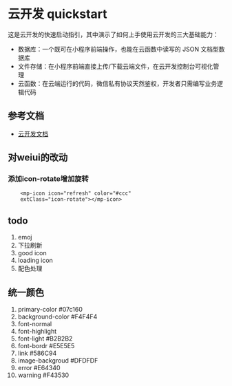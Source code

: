 # 云开发 quickstart

这是云开发的快速启动指引，其中演示了如何上手使用云开发的三大基础能力：

- 数据库：一个既可在小程序前端操作，也能在云函数中读写的 JSON 文档型数据库
- 文件存储：在小程序前端直接上传/下载云端文件，在云开发控制台可视化管理
- 云函数：在云端运行的代码，微信私有协议天然鉴权，开发者只需编写业务逻辑代码

## 参考文档

- [云开发文档](https://developers.weixin.qq.com/miniprogram/dev/wxcloud/basis/getting-started.html)



## 对weiui的改动
### 添加icon-rotate增加旋转
```
    <mp-icon icon="refresh" color="#ccc"
    extClass="icon-rotate"></mp-icon>
```


## todo
1. emoj
2. 下拉刷新
3. good icon
4. loading icon
5. 配色处理

## 统一颜色
1. primary-color  #07c160
2. background-color #F4F4F4
3. font-normal 
4. font-highlight
5. font-light #B2B2B2
6. font-bordr #E5E5E5
7. link #586C94
8. image-backgroud #DFDFDF
9. error #E64340
10. warning #F43530